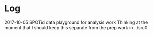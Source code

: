 # Log

2017-10-05
SPOTid data playground for analysis work
Thinking at the moment that I should keep this separate from the prep work in ../src0
